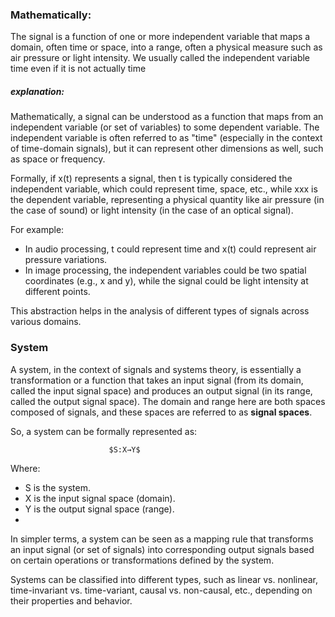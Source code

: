 
### Mathematically:

The signal is a function of one or more independent variable that maps a domain, often time or space, into a range, often a physical measure such as air pressure or light intensity. We usually called the independent variable time even if it is not actually time


##### explanation:

Mathematically, a signal can be understood as a function that maps from an independent variable (or set of variables) to some dependent variable. The independent variable is often referred to as "time" (especially in the context of time-domain signals), but it can represent other dimensions as well, such as space or frequency.

Formally, if x(t) represents a signal, then t is typically considered the independent variable, which could represent time, space, etc., while xxx is the dependent variable, representing a physical quantity like air pressure (in the case of sound) or light intensity (in the case of an optical signal).

For example:

- In audio processing, t could represent time and x(t) could represent air pressure variations.
- In image processing, the independent variables could be two spatial coordinates (e.g., x and y), while the signal could be light intensity at different points.

This abstraction helps in the analysis of different types of signals across various domains.

### System

A system, in the context of signals and systems theory, is essentially a transformation or a function that takes an input signal (from its domain, called the input signal space) and produces an output signal (in its range, called the output signal space). The domain and range here are both spaces composed of signals, and these spaces are referred to as **signal spaces**.

So, a system can be formally represented as:

						  $S:X→Y$


Where:
- S is the system.
- X is the input signal space (domain).
- Y is the output signal space (range).
- 
In simpler terms, a system can be seen as a mapping rule that transforms an input signal (or set of signals) into corresponding output signals based on certain operations or transformations defined by the system.

Systems can be classified into different types, such as linear vs. nonlinear, time-invariant vs. time-variant, causal vs. non-causal, etc., depending on their properties and behavior.